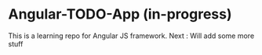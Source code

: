# Angular-TODO-App (in-progress)

This is a learning repo for Angular JS framework.
Next : Will add some more stuff 
